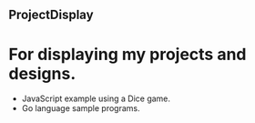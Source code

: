 ## ProjectDisplay

# For displaying my projects and designs.
- JavaScript example using a Dice game.
- Go language sample programs.

